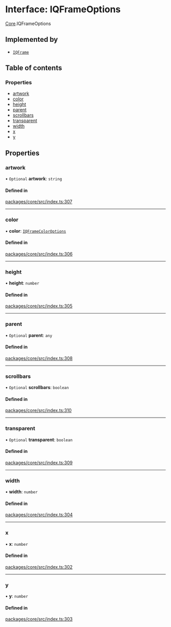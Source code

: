 # Interface: IQFrameOptions

[Core](../modules/Core.md).IQFrameOptions

## Implemented by

- [`IQFrame`](../classes/Core.IQFrame.md)

## Table of contents

### Properties

- [artwork](Core.IQFrameOptions.md#artwork)
- [color](Core.IQFrameOptions.md#color)
- [height](Core.IQFrameOptions.md#height)
- [parent](Core.IQFrameOptions.md#parent)
- [scrollbars](Core.IQFrameOptions.md#scrollbars)
- [transparent](Core.IQFrameOptions.md#transparent)
- [width](Core.IQFrameOptions.md#width)
- [x](Core.IQFrameOptions.md#x)
- [y](Core.IQFrameOptions.md#y)

## Properties

### artwork

• `Optional` **artwork**: `string`

#### Defined in

[packages/core/src/index.ts:307](https://github.com/iniquitybbs/iniquity/blob/ec15de2/packages/core/src/index.ts#L307)

___

### color

• **color**: [`IQFrameColorOptions`](../enums/Core.IQFrameColorOptions.md)

#### Defined in

[packages/core/src/index.ts:306](https://github.com/iniquitybbs/iniquity/blob/ec15de2/packages/core/src/index.ts#L306)

___

### height

• **height**: `number`

#### Defined in

[packages/core/src/index.ts:305](https://github.com/iniquitybbs/iniquity/blob/ec15de2/packages/core/src/index.ts#L305)

___

### parent

• `Optional` **parent**: `any`

#### Defined in

[packages/core/src/index.ts:308](https://github.com/iniquitybbs/iniquity/blob/ec15de2/packages/core/src/index.ts#L308)

___

### scrollbars

• `Optional` **scrollbars**: `boolean`

#### Defined in

[packages/core/src/index.ts:310](https://github.com/iniquitybbs/iniquity/blob/ec15de2/packages/core/src/index.ts#L310)

___

### transparent

• `Optional` **transparent**: `boolean`

#### Defined in

[packages/core/src/index.ts:309](https://github.com/iniquitybbs/iniquity/blob/ec15de2/packages/core/src/index.ts#L309)

___

### width

• **width**: `number`

#### Defined in

[packages/core/src/index.ts:304](https://github.com/iniquitybbs/iniquity/blob/ec15de2/packages/core/src/index.ts#L304)

___

### x

• **x**: `number`

#### Defined in

[packages/core/src/index.ts:302](https://github.com/iniquitybbs/iniquity/blob/ec15de2/packages/core/src/index.ts#L302)

___

### y

• **y**: `number`

#### Defined in

[packages/core/src/index.ts:303](https://github.com/iniquitybbs/iniquity/blob/ec15de2/packages/core/src/index.ts#L303)
